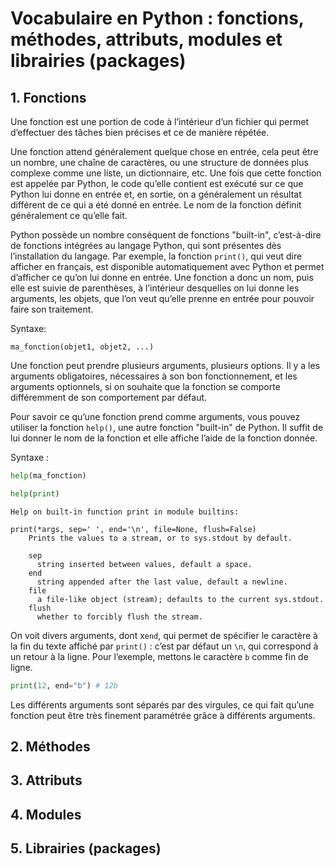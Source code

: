# Vocabulaire en Python : fonctions, méthodes, attributs, modules et librairies (packages)

## 1. Fonctions
Une fonction est une portion de code à l’intérieur d’un fichier qui permet d’effectuer des tâches bien précises et ce de manière répétée.

Une fonction attend généralement quelque chose en entrée, cela peut être un nombre, une chaîne de caractères, ou une structure de données plus complexe comme une liste, un dictionnaire, etc. Une fois que cette fonction est appelée par Python, le code qu’elle contient est exécuté sur ce que Python lui donne en entrée et, en sortie, on a généralement un résultat différent de ce qui a été donné en entrée. Le nom de la fonction définit généralement ce qu’elle fait.

Python possède un nombre conséquent de fonctions "built-in", c’est-à-dire de fonctions intégrées au langage Python, qui sont présentes dès l’installation du langage. Par exemple, la fonction ```print()```, qui veut dire afficher en français, est disponible automatiquement avec Python et permet d’afficher ce qu’on lui donne en entrée. Une fonction a donc un nom, puis elle est suivie de parenthèses, à l’intérieur desquelles on lui donne les arguments, les objets, que l’on veut qu’elle prenne en entrée pour pouvoir faire son traitement.

Syntaxe:

```
ma_fonction(objet1, objet2, ...)
```

Une fonction peut prendre plusieurs arguments, plusieurs options. Il y a les arguments obligatoires, nécessaires à son bon fonctionnement, et les arguments optionnels, si on souhaite que la fonction se comporte différemment de son comportement par défaut.

Pour savoir ce qu’une fonction prend comme arguments, vous pouvez utiliser la fonction ```help()```, une autre fonction "built-in" de Python. Il suffit de lui donner le nom de la fonction et elle affiche l’aide de la fonction donnée.

Syntaxe :
```python
help(ma_fonction) 
```

```python
help(print)
```

```
Help on built-in function print in module builtins:

print(*args, sep=' ', end='\n', file=None, flush=False)
    Prints the values to a stream, or to sys.stdout by default.

    sep
      string inserted between values, default a space.
    end
      string appended after the last value, default a newline.
    file
      a file-like object (stream); defaults to the current sys.stdout.
    flush
      whether to forcibly flush the stream.
```

On voit divers arguments, dont x```end```, qui permet de spécifier le caractère à la fin du texte affiché par ```print()``` : c’est par défaut un ```\n```, qui correspond à un retour à la ligne. Pour l’exemple, mettons le caractère ```b``` comme fin de ligne.
```python
print(12, end="b") # 12b
```
Les différents arguments sont séparés par des virgules, ce qui fait qu’une fonction peut être très finement paramétrée grâce à différents arguments.

## 2. Méthodes

## 3. Attributs

## 4. Modules

## 5. Librairies (packages)
